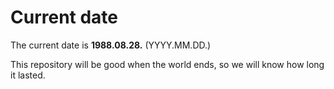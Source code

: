 # Current date

The current date is **1988.08.28.** (YYYY.MM.DD.)

This repository will be good when the world ends, so we will know how long it lasted.